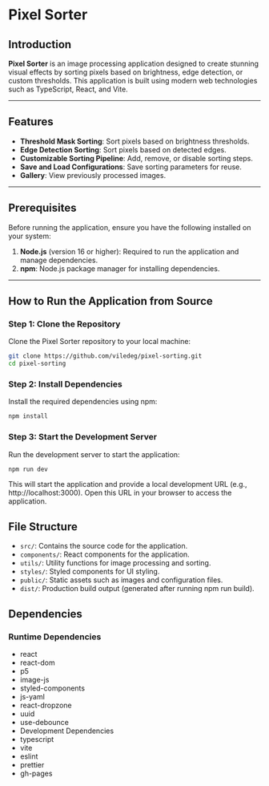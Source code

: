 # Pixel Sorter

## Introduction

**Pixel Sorter** is an image processing application designed to create stunning visual effects by sorting pixels based on brightness, edge detection, or custom thresholds. This application is built using modern web technologies such as TypeScript, React, and Vite.

---

## Features

- **Threshold Mask Sorting**: Sort pixels based on brightness thresholds.
- **Edge Detection Sorting**: Sort pixels based on detected edges.
- **Customizable Sorting Pipeline**: Add, remove, or disable sorting steps.
- **Save and Load Configurations**: Save sorting parameters for reuse.
- **Gallery**: View previously processed images.

---

## Prerequisites

Before running the application, ensure you have the following installed on your system:

1. **Node.js** (version 16 or higher): Required to run the application and manage dependencies.
2. **npm**: Node.js package manager for installing dependencies.

---

## How to Run the Application from Source

### Step 1: Clone the Repository

Clone the Pixel Sorter repository to your local machine:

```bash
git clone https://github.com/viledeg/pixel-sorting.git
cd pixel-sorting
```

### Step 2: Install Dependencies

Install the required dependencies using npm:

```bash
npm install
```

### Step 3: Start the Development Server

Run the development server to start the application:

```bash
npm run dev
```

This will start the application and provide a local development URL (e.g., http://localhost:3000). Open this URL in your browser to access the application.

## File Structure

- `src/`: Contains the source code for the application.
- `components/`: React components for the application.
- `utils/`: Utility functions for image processing and sorting.
- `styles/`: Styled components for UI styling.
- `public/`: Static assets such as images and configuration files.
- `dist/`: Production build output (generated after running npm run build).

## Dependencies

### Runtime Dependencies

- react
- react-dom
- p5
- image-js
- styled-components
- js-yaml
- react-dropzone
- uuid
- use-debounce
- Development Dependencies
- typescript
- vite
- eslint
- prettier
- gh-pages
